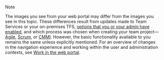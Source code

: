 
<a id="image-diff"></a>  

>[!NOTE]  
>The images you see from your web portal may differ from the images you see in this topic. These differences result from updates made to Team Services or your on-premises TFS, [options that you or your admin have enabled](/team-services/collaborate/preview-features), and which process was chosen when creating your team project&mdash;[Agile](/team-services/work/guidance/agile-process), [Scrum](/team-services/work/guidance/scrum-process), or [CMMI](/team-services/work/guidance/cmmi-process). However, the basic functionality available to you remains the same unless explicitly mentioned. For an overview of changes in the navigation experience and working within the user and administration contexts, see [Work in the web portal](/team-services/connect/work-web-portal#admin-context). 

